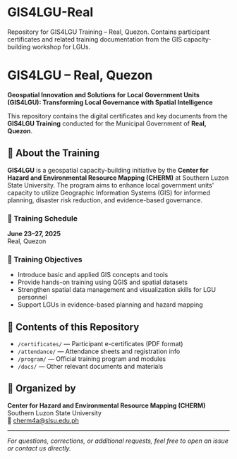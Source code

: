 # GIS4LGU-Real
Repository for GIS4LGU Training – Real, Quezon. Contains participant certificates and related training documentation from the GIS capacity-building workshop for LGUs.


# GIS4LGU – Real, Quezon

**Geospatial Innovation and Solutions for Local Government Units (GIS4LGU): Transforming Local Governance with Spatial Intelligence**

This repository contains the digital certificates and key documents from the **GIS4LGU Training** conducted for the Municipal Government of **Real, Quezon**.

## 📍 About the Training

**GIS4LGU** is a geospatial capacity-building initiative by the **Center for Hazard and Environmental Resource Mapping (CHERM)** at Southern Luzon State University. The program aims to enhance local government units' capacity to utilize Geographic Information Systems (GIS) for informed planning, disaster risk reduction, and evidence-based governance.

### 📅 Training Schedule
**June 23–27, 2025**  
Real, Quezon

### 🧭 Training Objectives
- Introduce basic and applied GIS concepts and tools
- Provide hands-on training using QGIS and spatial datasets
- Strengthen spatial data management and visualization skills for LGU personnel
- Support LGUs in evidence-based planning and hazard mapping

## 📁 Contents of this Repository
- `/certificates/` — Participant e-certificates (PDF format)
- `/attendance/` — Attendance sheets and registration info
- `/program/` — Official training program and modules
- `/docs/` — Other relevant documents and materials

## 🏢 Organized by
**Center for Hazard and Environmental Resource Mapping (CHERM)**  
Southern Luzon State University  
📧 cherm4a@slsu.edu.ph

---

*For questions, corrections, or additional requests, feel free to open an issue or contact us directly.*
